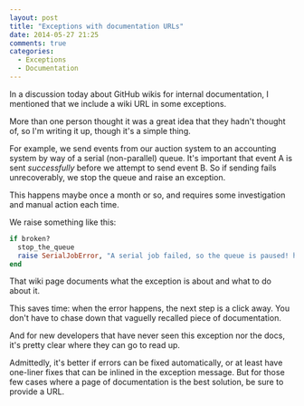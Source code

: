```yaml
---
layout: post
title: "Exceptions with documentation URLs"
date: 2014-05-27 21:25
comments: true
categories:
  - Exceptions
  - Documentation
---
```


In a discussion today about GitHub wikis for internal documentation, I mentioned that we include a wiki URL in some exceptions.

More than one person thought it was a great idea that they hadn't thought of, so I'm writing it up, though it's a simple thing.

For example, we send events from our auction system to an accounting system by way of a serial (non-parallel) queue. It's important that event A is sent *successfully* before we attempt to send event B. So if sending fails unrecoverably, we stop the queue and raise an exception.

This happens maybe once a month or so, and requires some investigation and manual action each time.

We raise something like this:

``` ruby
if broken?
  stop_the_queue
  raise SerialJobError, "A serial job failed, so the queue is paused! https://github.com/our_team/our_project/wiki/Serial-queue Job arguments: #{arguments.inspect}"
end
```

That wiki page documents what the exception is about and what to do about it.

This saves time: when the error happens, the next step is a click away. You don't have to chase down that vaguelly recalled piece of documentation.

And for new developers that have never seen this exception nor the docs, it's pretty clear where they can go to read up.

Admittedly, it's better if errors can be fixed automatically, or at least have one-liner fixes that can be inlined in the exception message. But for those few cases where a page of documentation is the best solution, be sure to provide a URL.
